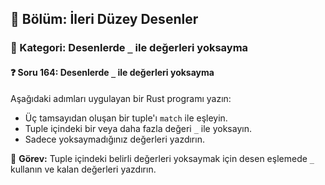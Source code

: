 ## 📘 Bölüm: İleri Düzey Desenler  
### 🔹 Kategori: Desenlerde `_` ile değerleri yoksayma  
#### ❓ Soru 164: Desenlerde `_` ile değerleri yoksayma

Aşağıdaki adımları uygulayan bir Rust programı yazın:

- Üç tamsayıdan oluşan bir tuple'ı `match` ile eşleyin.
- Tuple içindeki bir veya daha fazla değeri `_` ile yoksayın.
- Sadece yoksaymadığınız değerleri yazdırın.

🔧 **Görev:** Tuple içindeki belirli değerleri yoksaymak için desen eşlemede `_` kullanın ve kalan değerleri yazdırın.
